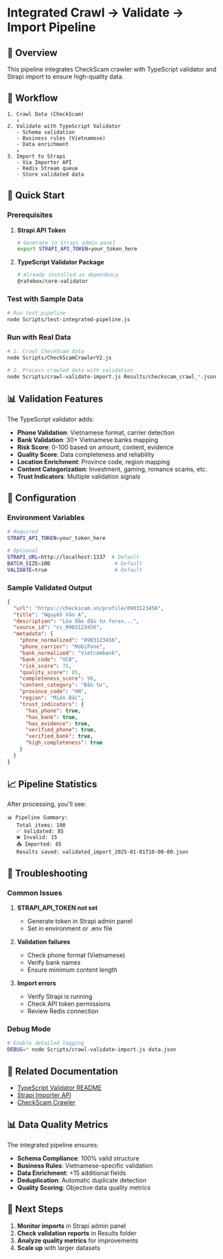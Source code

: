 # Integrated Crawl → Validate → Import Pipeline

## 🎯 Overview

This pipeline integrates CheckScam crawler with TypeScript validator and Strapi import to ensure high-quality data.

## 🔄 Workflow

```
1. Crawl Data (CheckScam)
   ↓
2. Validate with TypeScript Validator
   - Schema validation
   - Business rules (Vietnamese)
   - Data enrichment
   ↓
3. Import to Strapi
   - Via Importer API
   - Redis Stream queue
   - Store validated data
```

## 🚀 Quick Start

### Prerequisites

1. **Strapi API Token**

   ```bash
   # Generate in Strapi admin panel
   export STRAPI_API_TOKEN=your_token_here
   ```

2. **TypeScript Validator Package**
   ```bash
   # Already installed as dependency
   @ratebox/core-validator
   ```

### Test with Sample Data

```bash
# Run test pipeline
node Scripts/test-integrated-pipeline.js
```

### Run with Real Data

```bash
# 1. Crawl CheckScam data
node Scripts/CheckScamCrawlerV2.js

# 2. Process crawled data with validation
node Scripts/crawl-validate-import.js Results/checkscam_crawl_*.json
```

## 📊 Validation Features

The TypeScript validator adds:

- **Phone Validation**: Vietnamese format, carrier detection
- **Bank Validation**: 30+ Vietnamese banks mapping
- **Risk Score**: 0-100 based on amount, content, evidence
- **Quality Score**: Data completeness and reliability
- **Location Enrichment**: Province code, region mapping
- **Content Categorization**: Investment, gaming, romance scams, etc.
- **Trust Indicators**: Multiple validation signals

## 🔧 Configuration

### Environment Variables

```bash
# Required
STRAPI_API_TOKEN=your_token_here

# Optional
STRAPI_URL=http://localhost:1337  # Default
BATCH_SIZE=100                     # Default
VALIDATE=true                      # Default
```

### Sample Validated Output

```json
{
  "url": "https://checkscam.vn/profile/0903123456",
  "title": "Nguyễn Văn A",
  "description": "Lừa đảo đầu tư forex...",
  "source_id": "cs_0903123456",
  "metadata": {
    "phone_normalized": "0903123456",
    "phone_carrier": "MobiFone",
    "bank_normalized": "Vietcombank",
    "bank_code": "VCB",
    "risk_score": 75,
    "quality_score": 85,
    "completeness_score": 90,
    "content_category": "Đầu tư",
    "province_code": "HN",
    "region": "Miền Bắc",
    "trust_indicators": {
      "has_phone": true,
      "has_bank": true,
      "has_evidence": true,
      "verified_phone": true,
      "verified_bank": true,
      "high_completeness": true
    }
  }
}
```

## 📈 Pipeline Statistics

After processing, you'll see:

```
📊 Pipeline Summary:
   Total items: 100
   ✅ Validated: 85
   ❌ Invalid: 15
   📤 Imported: 85
   Results saved: validated_import_2025-01-01T10-00-00.json
```

## 🐛 Troubleshooting

### Common Issues

1. **STRAPI_API_TOKEN not set**
   - Generate token in Strapi admin panel
   - Set in environment or .env file

2. **Validation failures**
   - Check phone format (Vietnamese)
   - Verify bank names
   - Ensure minimum content length

3. **Import errors**
   - Verify Strapi is running
   - Check API token permissions
   - Review Redis connection

### Debug Mode

```bash
# Enable detailed logging
DEBUG=* node Scripts/crawl-validate-import.js data.json
```

## 🔗 Related Documentation

- [TypeScript Validator README](../Packages/Validator/README.md)
- [Strapi Importer API](../../apps/strapi/src/api/importer/README.md)
- [CheckScam Crawler](./Scripts/CheckScamCrawlerV2.js)

## 📊 Data Quality Metrics

The integrated pipeline ensures:

- **Schema Compliance**: 100% valid structure
- **Business Rules**: Vietnamese-specific validation
- **Data Enrichment**: +15 additional fields
- **Deduplication**: Automatic duplicate detection
- **Quality Scoring**: Objective data quality metrics

## 🚦 Next Steps

1. **Monitor imports** in Strapi admin panel
2. **Check validation reports** in Results folder
3. **Analyze quality metrics** for improvements
4. **Scale up** with larger datasets
